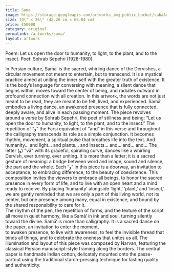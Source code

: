 ```yaml
---
title: Sama
image: https://storage.googleapis.com/artworks_img_public_bucket/sabaArtGallery/sama/thumbnail/sama-Red-01-S-01.jpg
size: 19\" × 26\" (48.26 cm × 66.04 cm)
price: €50000
category: original
permalink: /artworks/sama/
layout: artwork
---
```



Poem: Let us open the door to humanity, to light, to the plant, and to the insect.
Poet: Sohrab Sepehri (1928-1980)

In Persian culture, Samā‘ is the sacred, whirling dance of the Dervishes, a circular movement not meant to entertain, but to transcend. It is a mystical practice aimed at uniting the inner self with the greater truth of existence.
It is the body’s language for conversing with meaning, a silent dance that begins within, moves toward the center of being, and radiates outward in profound connection with all creation.
In this artwork, the words are not just meant to be read, they are meant to be felt, lived, and experienced. 
Samā‘ embodies a living dance, an awakened presence that is fully connected, deeply aware, and alive in each passing moment.
The piece revolves around a verse by Sohrab Sepehri, the poet of stillness and being:
“Let us open the door to humanity, to light, to the plant, and to the insect.”
The repetition of “و” the Farsi equivalent of “and” in this verse and throughout the calligraphy transcends its role as a simple conjunction. It becomes rhythm, movement, a spiritual pulse that breathes life into the text. 
And humanity... and light... and plants... and insects... and... and... and...
The letter (و) "vā" with its graceful, spiraling curve, dances like a whirling Dervish, ever turning, ever uniting. It is more than a letter; it is a sacred gesture of meaning: a bridge between word and image, sound and silence, the part and the whole.
Each “و” in this piece is a doorway, an invitation to acceptance, to embracing difference, to the beauty of coexistence.
This composition invites the viewers to embrace all beings, to honor the sacred presence in every form of life, and to live with an open heart and a mind ready to receive. 
By placing ‘humanity’ alongside ‘light,’ ‘plant,’ and ‘insect,’ we are gently reminded that we are only a part of this living world, not its center, but one presence among many, equal in existence, and bound by the shared responsibility to care for it.  
The rhythm of the pen, the repetition of forms, and the texture of the script all move in quiet harmony, like a Samā‘ in ink and soul, turning silently toward the divine.
Samā‘ is more than calligraphy.
It is a sacred dance on the paper,
an invitation to enter the moment,  
to awaken presence, 
to live with awareness,
to feel the invisible thread that binds all things, 
and to celebrate the oneness that unites us all. 
The illumination and layout of this piece was composed by Narvan, featuring the classical Persian manuscript-style framing along the borders. The central paper is handmade Indian cotton, delicately mounted onto the passe-partout using the traditional starch-pressing technique for lasting quality and authenticity.